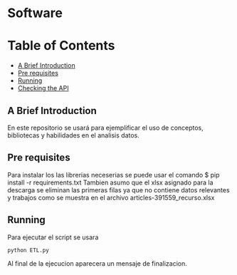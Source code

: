 # Software 

Table of Contents
=================

* [A Brief Introduction](#a-brief-introduction)
* [Pre requisites](#pre-requisites)
* [Running ](#running)
* [Checking the API](#checking-the-api)



## A Brief Introduction

En este repositorio se usará para ejemplificar el uso de conceptos, bibliotecas y habilidades en el analisis datos. 



## Pre requisites

Para instalar los las librerias neceserias se puede usar el comando $ pip install -r requirements.txt
Tambien asumo que el xlsx asignado para la descarga se eliminan las primeras filas ya que no contiene datos relevantes 
y trabajos como se muestra en el archivo articles-391559_recurso.xlsx


## Running 

Para ejecutar el script se usara
```
python ETL.py
```
Al final de la ejecucion aparecera un mensaje de finalizacion.